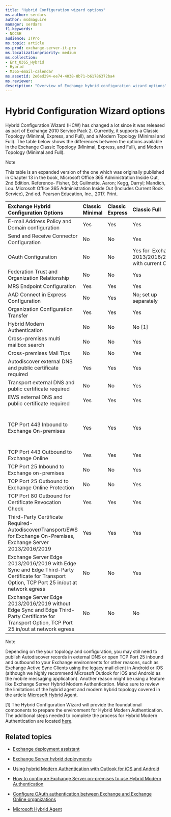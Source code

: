 ```yaml
---
title: "Hybrid Configuration wizard options"
ms.author: serdars
author: msdmaguire
manager: serdars
f1.keywords:
- NOCSH
audience: ITPro
ms.topic: article
ms.prod: exchange-server-it-pro
ms.localizationpriority: medium
ms.collection:
- Ent_O365_Hybrid
- Hybrid
- M365-email-calendar
ms.assetid: 2e6ed294-ee74-4038-8b71-b61786372ba4
ms.reviewer: 
description: "Overview of Exchange hybrid configuration wizard options"
---
```


# Hybrid Configuration Wizard options

Hybrid Configuration Wizard (HCW) has changed a lot since it was released as part of Exchange 2010 Service Pack 2. Currently, it supports a Classic Topology (Minimal, Express, and Full), and a Modern Topology (Minimal and Full). The table below shows the differences between the options available in the Exchange Classic Topology (Minimal, Express, and Full), and Modern Topology (Minimal and Full). 

> [!NOTE]
> This table is an expanded version of the one which was originally published in Chapter 13 in the book, Microsoft Office 365 Administration Inside Out, 2nd Edition. Reference- Fisher, Ed; Guilmette, Aaron; Kegg, Darryl; Mandich, Lou. Microsoft Office 365 Administration Inside Out (Includes Current Book Service), 2nd ed. Pearson Education, Inc., 2017. Print.

|**Exchange Hybrid Configuration Options**|**Classic Minimal**|**Classic Express**|**Classic Full**|**Modern Minimal**|**Modern Full**|
|:-----|:-----|:-----|:-----|:-----|:-----|
|E-mail Address Policy and Domain configuration|Yes|Yes|Yes|Yes|Yes|
|Send and Receive Connector Configuration|No|No|Yes|No|Yes|
|OAuth Configuration   |No|No|Yes for  Exchange 2013/2016/2019 with current CU|No|Yes for Exchange 2013/2016/2019 with current CU|
|Federation Trust and Organization Relationship|No|No|Yes|No   |Yes  |
|MRS Endpoint Configuration|Yes|Yes|Yes|Yes|Yes|
|AAD Connect in Express Configuration|No|Yes|No; set up separately|No; set up separately|No; set up separately|
|Organization Configuration Transfer|Yes|Yes|Yes|Yes|Yes  |
|Hybrid Modern Authentication|No|No|No [1]|No|No|
|Cross-premises multi mailbox search|No|No|Yes|No|No|
|Cross-premises Mail Tips|No|No|Yes|No|Yes|
|Autodiscover external DNS and public certificate required|Yes|Yes|Yes|Yes (see note after the table)|Yes (see note after the table)|
|Transport external DNS and public certificate required|No|No|Yes|No|Yes|
|EWS external DNS and public certificate required|Yes|Yes|Yes|No|No|
|TCP Port 443 Inbound to Exchange On-premises|Yes|Yes|Yes|Yes for Autodiscover if needed, No for Hybrid Agent|Yes for Autodiscover if needed, No for Hybrid Agent|
|TCP Port 443 Outbound to Exchange Online|Yes|Yes|Yes|Yes|Yes|
|TCP Port 25 Inbound to Exchange on-premises|No|No|Yes|No|Yes|
|TCP Port 25 Outbound to Exchange Online Protection|No|No|Yes|No|Yes|
|TCP Port 80 Outbound for Certificate Revocation Check|Yes|Yes|Yes|Yes|Yes|
|Third-Party Certificate Required- Autodiscover/Transport/EWS for Exchange On-Premises, Exchange Server 2013/2016/2019|Yes|Yes|Yes|Yes for Autodiscover if needed, No for Hybrid Agent|Yes for Autodiscover and Transport if needed, No for Hybrid Agent|
|Exchange Server Edge 2013/2016/2019 with Edge Sync and Edge Third-Party Certificate for Transport Option, TCP Port 25 in/out at network egress|No|No|Yes|No|Yes|
|Exchange Server Edge 2013/2016/2019 without Edge Sync and Edge Third-Party Certificate for Transport Option, TCP Port 25 in/out at network egress|No|No|No|No|No|

> [!NOTE]
> Depending on the your topology and configuration, you may still need to publish Autodiscover records in external DNS or open TCP Port 25 inbound and outbound to your Exchange environments for other reasons, such as Exchange Active Sync Clients using the legacy mail client in Android or iOS (although we highly recommend Microsoft Outlook for iOS and Android as the mobile messaging application). Another reason might be using a feature like Exchange Server Hybrid Modern Authentication. Make sure to review the limitations of the hybrid agent and modern hybrid topology covered in the article [Microsoft Hybrid Agent](hybrid-deployment/hybrid-agent.md).

[1] The Hybrid Configuration Wizard will provide the foundational components to prepare the environment for Hybrid Modern Authentication. The additional steps needed to complete the process for Hybrid Modern Authentication are located [here](/office365/enterprise/configure-exchange-server-for-hybrid-modern-authentication).

## Related topics

- [Exchange deployment assistant](https://assistants.microsoft.com/)

- [Exchange Server hybrid deployments](exchange-hybrid.md)

- [Using hybrid Modern Authentication with Outlook for iOS and Android](../ExchangeServer/clients/outlook-for-ios-and-android/use-hybrid-modern-auth.md)

- [How to configure Exchange Server on-premises to use Hybrid Modern Authentication](/office365/enterprise/configure-exchange-server-for-hybrid-modern-authentication)

- [Configure OAuth authentication between Exchange and Exchange Online organizations](../ExchangeServer2013/configure-oauth-authentication-between-exchange-and-exchange-online-organizations-exchange-2013-help.md)

- [Microsoft Hybrid Agent](hybrid-deployment/hybrid-agent.md)